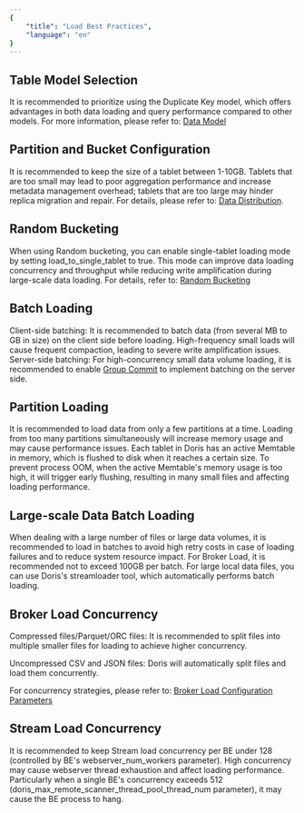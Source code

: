 ```yaml
---
{
    "title": "Load Best Practices",
    "language": "en"
}
---
```


## Table Model Selection

It is recommended to prioritize using the Duplicate Key model, which offers advantages in both data loading and query performance compared to other models. For more information, please refer to: [Data Model](../../table-design/data-model/overview)

## Partition and Bucket Configuration

It is recommended to keep the size of a tablet between 1-10GB. Tablets that are too small may lead to poor aggregation performance and increase metadata management overhead; tablets that are too large may hinder replica migration and repair. For details, please refer to: [Data Distribution](../../table-design/data-partitioning/data-distribution).

## Random Bucketing

When using Random bucketing, you can enable single-tablet loading mode by setting load_to_single_tablet to true. This mode can improve data loading concurrency and throughput while reducing write amplification during large-scale data loading. For details, refer to: [Random Bucketing](../../table-design/data-partitioning/data-bucketing#random-bucketing)

## Batch Loading

Client-side batching: It is recommended to batch data (from several MB to GB in size) on the client side before loading. High-frequency small loads will cause frequent compaction, leading to severe write amplification issues.
Server-side batching: For high-concurrency small data volume loading, it is recommended to enable [Group Commit](group-commit-manual.md) to implement batching on the server side.

## Partition Loading

It is recommended to load data from only a few partitions at a time. Loading from too many partitions simultaneously will increase memory usage and may cause performance issues. Each tablet in Doris has an active Memtable in memory, which is flushed to disk when it reaches a certain size. To prevent process OOM, when the active Memtable's memory usage is too high, it will trigger early flushing, resulting in many small files and affecting loading performance.

## Large-scale Data Batch Loading

When dealing with a large number of files or large data volumes, it is recommended to load in batches to avoid high retry costs in case of loading failures and to reduce system resource impact. For Broker Load, it is recommended not to exceed 100GB per batch. For large local data files, you can use Doris's streamloader tool, which automatically performs batch loading.

## Broker Load Concurrency

Compressed files/Parquet/ORC files: It is recommended to split files into multiple smaller files for loading to achieve higher concurrency.

Uncompressed CSV and JSON files: Doris will automatically split files and load them concurrently.

For concurrency strategies, please refer to: [Broker Load Configuration Parameters](./import-way/broker-load-manual#Related-Configurations)

## Stream Load Concurrency

It is recommended to keep Stream load concurrency per BE under 128 (controlled by BE's webserver_num_workers parameter). High concurrency may cause webserver thread exhaustion and affect loading performance. Particularly when a single BE's concurrency exceeds 512 (doris_max_remote_scanner_thread_pool_thread_num parameter), it may cause the BE process to hang.

